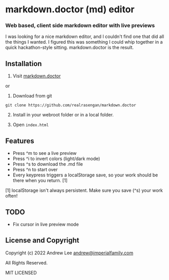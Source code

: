 # markdown.doctor (md) editor
### Web based, client side markdown editor with live previews

I was looking for a nice markdown editor, and I couldn't find one that did all the things I wanted.  I figured this was something I could whip together in a quick hackathon-style sitting.  markdown.doctor is the result.

## Installation

1. Visit [markdown.doctor](https://markdown.doctor/)

or

1. Download from git
```
git clone https://github.com/realrasengan/markdown.doctor
```

2. Install in your webroot folder or in a local folder.

3. Open `index.html`

## Features

- Press ^m to see a live preview
- Press ^i to invert colors (light/dark mode)
- Press ^s to download the .md file
- Press ^n to start over
- Every keypress triggers a localStorage save, so your work should be there when you return. [1]

[1] localStorage isn't always persistent.  Make sure you save (^s) your work often!

## TODO

- Fix cursor in live preview mode

## License and Copyright

Copyright (c) 2022 Andrew Lee <andrew@imperialfamily.com>

All Rights Reserved.

MIT LICENSED

